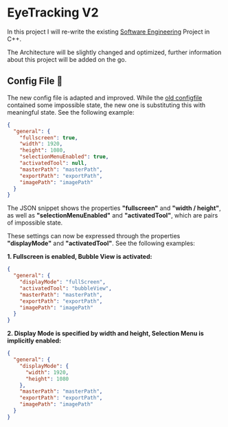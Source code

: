 # EyeTracking V2

In this project I will re-write the existing [Software Engineering](https://github.com/xsoophx/SoftwareEngineering)
Project in C++.

The Architecture will be slightly changed and optimized, further information about this project will be added on the go.

## Config File :wrench:

The new config file is adapted and improved. While
the [old configfile](https://github.com/xsoophx/SoftwareEngineering/blob/master/cfg.json) contained some impossible
state, the new one is substituting this with meaningful state. See the following example:

```json
{
  "general": {
    "fullscreen": true,
    "width": 1920,
    "height": 1080,
    "selectionMenuEnabled": true,
    "activatedTool": null,
    "masterPath": "masterPath",
    "exportPath": "exportPath",
    "imagePath": "imagePath"
  }
}
```

The JSON snippet shows the properties __"fullscreen"__ and __"width / height"__, as well as __"selectionMenuEnabled"__
and __"activatedTool"__, which are pairs of impossible state.

These settings can now be expressed through the properties __"displayMode"__ and __"activatedTool"__. See the following
examples:

__1. Fullscreen is enabled, Bubble View is activated:__

```json
{
  "general": {
    "displayMode": "fullScreen",
    "activatedTool": "bubbleView",
    "masterPath": "masterPath",
    "exportPath": "exportPath",
    "imagePath": "imagePath"
  }
}
```

__2. Display Mode is specified by width and height, Selection Menu is implicitly enabled:__

```json
{
  "general": {
    "displayMode": {
      "width": 1920,
      "height": 1080
    },
    "masterPath": "masterPath",
    "exportPath": "exportPath",
    "imagePath": "imagePath"
  }
}
```

